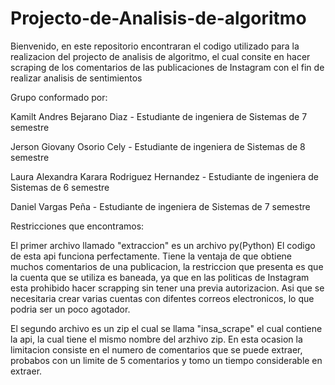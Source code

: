 # Projecto-de-Analisis-de-algoritmo

Bienvenido, en este repositorio encontraran el codigo utilizado para la realizacion del projecto de analisis de algoritmo, el cual consite en hacer scraping de los comentarios de las publicaciones de Instagram con el fin de realizar analisis de sentimientos

Grupo conformado por:

Kamilt Andres Bejarano Diaz - Estudiante de ingeniera de Sistemas de 7 semestre

Jerson Giovany Osorio Cely - Estudiante de ingeniera de Sistemas de 8 semestre

Laura Alexandra Karara Rodriguez Hernandez - Estudiante de ingeniera de Sistemas de 6 semestre

Daniel Vargas Peña - Estudiante de ingeniera de Sistemas de 7 semestre

Restricciones que encontramos:

El primer archivo llamado "extraccion" es un archivo py(Python) El codigo de esta api funciona perfectamente. Tiene la ventaja de que obtiene muchos comentarios de una publicacion, la restriccion que presenta es que la cuenta que se utiliza es baneada, ya que en las politicas de Instagram esta prohibido hacer scrapping sin tener una previa autorizacion. Asi que se necesitaria crear varias cuentas con difentes correos electronicos, lo que podria ser un poco agotador.

El segundo archivo es un zip el cual se llama "insa_scrape" el cual contiene la api, la cual tiene el mismo nombre del arzhivo zip. En esta ocasion la limitacion consiste en el numero de comentarios que se puede extraer, probabos con un limite de 5 comentarios y tomo un tiempo considerable en extraer.


